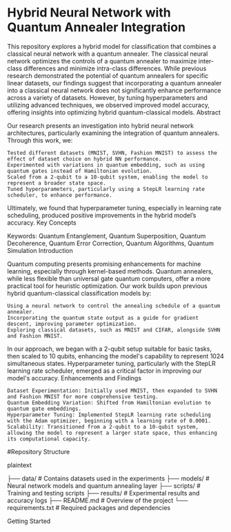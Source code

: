 # Hybrid Neural Network with Quantum Annealer Integration
This repository explores a hybrid model for classification that combines a classical neural network with a quantum annealer. The classical neural network optimizes the controls of a quantum annealer to maximize inter-class differences and minimize intra-class differences. While previous research demonstrated the potential of quantum annealers for specific linear datasets, our findings suggest that incorporating a quantum annealer into a classical neural network does not significantly enhance performance across a variety of datasets. However, by tuning hyperparameters and utilizing advanced techniques, we observed improved model accuracy, offering insights into optimizing hybrid quantum-classical models.
Abstract

Our research presents an investigation into hybrid neural network architectures, particularly examining the integration of quantum annealers. Through this work, we:

    Tested different datasets (MNIST, SVHN, Fashion MNIST) to assess the effect of dataset choice on hybrid NN performance.
    Experimented with variations in quantum embedding, such as using quantum gates instead of Hamiltonian evolution.
    Scaled from a 2-qubit to a 10-qubit system, enabling the model to represent a broader state space.
    Tuned hyperparameters, particularly using a StepLR learning rate scheduler, to enhance performance.

Ultimately, we found that hyperparameter tuning, especially in learning rate scheduling, produced positive improvements in the hybrid model’s accuracy.
Key Concepts

Keywords: Quantum Entanglement, Quantum Superposition, Quantum Decoherence, Quantum Error Correction, Quantum Algorithms, Quantum Simulation
Introduction

Quantum computing presents promising enhancements for machine learning, especially through kernel-based methods. Quantum annealers, while less flexible than universal gate quantum computers, offer a more practical tool for heuristic optimization. Our work builds upon previous hybrid quantum-classical classification models by:

    Using a neural network to control the annealing schedule of a quantum annealer.
    Incorporating the quantum state output as a guide for gradient descent, improving parameter optimization.
    Exploring classical datasets, such as MNIST and CIFAR, alongside SVHN and Fashion MNIST.

In our approach, we began with a 2-qubit setup suitable for basic tasks, then scaled to 10 qubits, enhancing the model's capability to represent 1024 simultaneous states. Hyperparameter tuning, particularly with the StepLR learning rate scheduler, emerged as a critical factor in improving our model's accuracy.
Enhancements and Findings

    Dataset Experimentation: Initially used MNIST, then expanded to SVHN and Fashion MNIST for more comprehensive testing.
    Quantum Embedding Variation: Shifted from Hamiltonian evolution to quantum gate embeddings.
    Hyperparameter Tuning: Implemented StepLR learning rate scheduling with the Adam optimizer, beginning with a learning rate of 0.0001.
    Scalability: Transitioned from a 2-qubit to a 10-qubit system, allowing the model to represent a larger state space, thus enhancing its computational capacity.

#Repository Structure

plaintext

├── data/                   # Contains datasets used in the experiments
├── models/                 # Neural network models and quantum annealing layer
├── scripts/                # Training and testing scripts
├── results/                # Experimental results and accuracy logs
├── README.md               # Overview of the project
└── requirements.txt        # Required packages and dependencies

Getting Started
